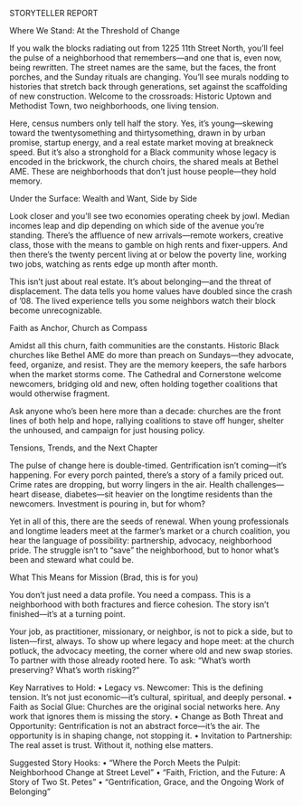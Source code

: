STORYTELLER REPORT

Where We Stand: At the Threshold of Change

If you walk the blocks radiating out from 1225 11th Street North, you’ll feel the pulse of a neighborhood that remembers—and one that is, even now, being rewritten. The street names are the same, but the faces, the front porches, and the Sunday rituals are changing. You’ll see murals nodding to histories that stretch back through generations, set against the scaffolding of new construction. Welcome to the crossroads: Historic Uptown and Methodist Town, two neighborhoods, one living tension.

Here, census numbers only tell half the story. Yes, it’s young—skewing toward the twentysomething and thirtysomething, drawn in by urban promise, startup energy, and a real estate market moving at breakneck speed. But it’s also a stronghold for a Black community whose legacy is encoded in the brickwork, the church choirs, the shared meals at Bethel AME. These are neighborhoods that don’t just house people—they hold memory.

Under the Surface: Wealth and Want, Side by Side

Look closer and you’ll see two economies operating cheek by jowl. Median incomes leap and dip depending on which side of the avenue you’re standing. There’s the affluence of new arrivals—remote workers, creative class, those with the means to gamble on high rents and fixer-uppers. And then there’s the twenty percent living at or below the poverty line, working two jobs, watching as rents edge up month after month.

This isn’t just about real estate. It’s about belonging—and the threat of displacement. The data tells you home values have doubled since the crash of ’08. The lived experience tells you some neighbors watch their block become unrecognizable.

Faith as Anchor, Church as Compass

Amidst all this churn, faith communities are the constants. Historic Black churches like Bethel AME do more than preach on Sundays—they advocate, feed, organize, and resist. They are the memory keepers, the safe harbors when the market storms come. The Cathedral and Cornerstone welcome newcomers, bridging old and new, often holding together coalitions that would otherwise fragment.

Ask anyone who’s been here more than a decade: churches are the front lines of both help and hope, rallying coalitions to stave off hunger, shelter the unhoused, and campaign for just housing policy.

Tensions, Trends, and the Next Chapter

The pulse of change here is double-timed. Gentrification isn’t coming—it’s happening. For every porch painted, there’s a story of a family priced out. Crime rates are dropping, but worry lingers in the air. Health challenges—heart disease, diabetes—sit heavier on the longtime residents than the newcomers. Investment is pouring in, but for whom?

Yet in all of this, there are the seeds of renewal. When young professionals and longtime leaders meet at the farmer’s market or a church coalition, you hear the language of possibility: partnership, advocacy, neighborhood pride. The struggle isn’t to “save” the neighborhood, but to honor what’s been and steward what could be.

What This Means for Mission (Brad, this is for you)

You don’t just need a data profile. You need a compass. This is a neighborhood with both fractures and fierce cohesion. The story isn’t finished—it’s at a turning point.

Your job, as practitioner, missionary, or neighbor, is not to pick a side, but to listen—first, always. To show up where legacy and hope meet: at the church potluck, the advocacy meeting, the corner where old and new swap stories. To partner with those already rooted here. To ask: “What’s worth preserving? What’s worth risking?”

Key Narratives to Hold:
	•	Legacy vs. Newcomer: This is the defining tension. It’s not just economic—it’s cultural, spiritual, and deeply personal.
	•	Faith as Social Glue: Churches are the original social networks here. Any work that ignores them is missing the story.
	•	Change as Both Threat and Opportunity: Gentrification is not an abstract force—it’s the air. The opportunity is in shaping change, not stopping it.
	•	Invitation to Partnership: The real asset is trust. Without it, nothing else matters.

Suggested Story Hooks:
	•	“Where the Porch Meets the Pulpit: Neighborhood Change at Street Level”
	•	“Faith, Friction, and the Future: A Story of Two St. Petes”
	•	“Gentrification, Grace, and the Ongoing Work of Belonging”